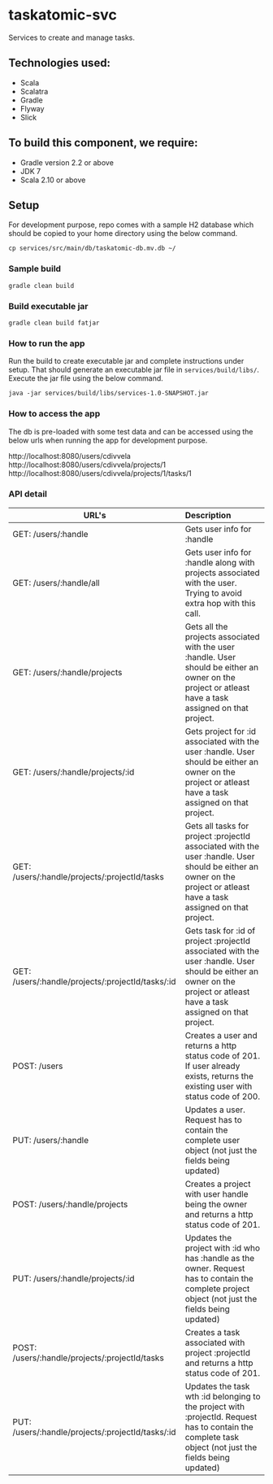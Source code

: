 taskatomic-svc
==============

Services to create and manage tasks.


## Technologies used:

*   Scala
*   Scalatra
*   Gradle
*   Flyway
*   Slick


## To build this component, we require:

*   Gradle version 2.2 or above
*   JDK 7
*   Scala 2.10 or above

## Setup

For development purpose, repo comes with a sample H2 database which should be copied to your home directory using the below command. 

```
cp services/src/main/db/taskatomic-db.mv.db ~/ 
```

### Sample build

```
gradle clean build
```

### Build executable jar

```
gradle clean build fatjar
```

### How to run the app

Run the build to create executable jar and complete instructions under setup. That should generate an executable jar file in ```services/build/libs/```. Execute the jar file using the below command.
 
```
java -jar services/build/libs/services-1.0-SNAPSHOT.jar
```

### How to access the app

The db is pre-loaded with some test data and can be accessed using the below urls when running the app for development purpose.

http://localhost:8080/users/cdivvela   
http://localhost:8080/users/cdivvela/projects/1   
http://localhost:8080/users/cdivvela/projects/1/tasks/1
  
### API detail  

| URL's                                               | Description
| ----------------------------------------------------|:---------------------------------------------------------------------
| GET: /users/:handle                                 | Gets user info for :handle   
| GET: /users/:handle/all                             | Gets user info for :handle along with projects associated with the user. Trying to avoid extra hop with this call.  
| GET: /users/:handle/projects                        | Gets all the projects associated with the user :handle. User should be either an owner on the project or atleast have a task assigned on that project.
| GET: /users/:handle/projects/:id                    | Gets project for :id associated with the user :handle. User should be either an owner on the project or atleast have a task assigned on that project.
| GET: /users/:handle/projects/:projectId/tasks       | Gets all tasks for project :projectId associated with the user :handle. User should be either an owner on the project or atleast have a task assigned on that project.
| GET: /users/:handle/projects/:projectId/tasks/:id   | Gets task for :id of project :projectId associated with the user :handle. User should be either an owner on the project or atleast have a task assigned on that project.
| POST: /users                                        | Creates a user and returns a http status code of 201. If user already exists, returns the existing user with status code of 200.
| PUT: /users/:handle                                 | Updates a user. Request has to contain the complete user object (not just the fields being updated)
| POST: /users/:handle/projects                       | Creates a project with user handle being the owner and returns a http status code of 201.
| PUT: /users/:handle/projects/:id                    | Updates the project with :id who has :handle as the owner. Request has to contain the complete project object (not just the fields being updated)
| POST: /users/:handle/projects/:projectId/tasks      | Creates a task associated with project :projectId and returns a http status code of 201.
| PUT: /users/:handle/projects/:projectId/tasks/:id   | Updates the task wth :id belonging to the project with :projectId. Request has to contain the complete task object (not just the fields being updated)